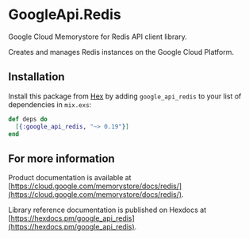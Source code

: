 # GoogleApi.Redis

Google Cloud Memorystore for Redis API client library.

Creates and manages Redis instances on the Google Cloud Platform.

## Installation

Install this package from [Hex](https://hex.pm) by adding
`google_api_redis` to your list of dependencies in `mix.exs`:

```elixir
def deps do
  [{:google_api_redis, "~> 0.19"}]
end
```

## For more information

Product documentation is available at [https://cloud.google.com/memorystore/docs/redis/](https://cloud.google.com/memorystore/docs/redis/).

Library reference documentation is published on Hexdocs at
[https://hexdocs.pm/google_api_redis](https://hexdocs.pm/google_api_redis).
